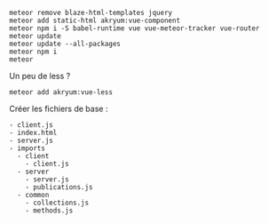 
```
meteor remove blaze-html-templates jquery
meteor add static-html akryum:vue-component
meteor npm i -S babel-runtime vue vue-meteor-tracker vue-router
meteor update
meteor update --all-packages
meteor npm i
meteor
```

Un peu de less ?

```
meteor add akryum:vue-less
```

Créer les fichiers de base :

```
- client.js
- index.html
- server.js
- imports
  - client
    - client.js
  - server
    - server.js
    - publications.js
  - common
    - collections.js
    - methods.js
```
